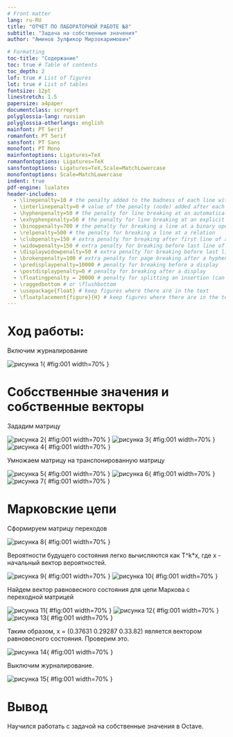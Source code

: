 ```yaml
---
# Front matter
lang: ru-RU
title: "ОТЧЕТ ПО ЛАБОРАТОРНОЙ РАБОТЕ №8"
subtitle: "Задача на собственные значения"
author: "Аминов Зулфикор Мирзокаримович"

# Formatting
toc-title: "Содержание"
toc: true # Table of contents
toc_depth: 2
lof: true # List of figures
lot: true # List of tables
fontsize: 12pt
linestretch: 1.5
papersize: a4paper
documentclass: scrreprt
polyglossia-lang: russian
polyglossia-otherlangs: english
mainfont: PT Serif
romanfont: PT Serif
sansfont: PT Sans
monofont: PT Mono
mainfontoptions: Ligatures=TeX
romanfontoptions: Ligatures=TeX
sansfontoptions: Ligatures=TeX,Scale=MatchLowercase
monofontoptions: Scale=MatchLowercase
indent: true
pdf-engine: lualatex
header-includes:
  - \linepenalty=10 # the penalty added to the badness of each line within a paragraph (no associated penalty node) Increasing the value makes tex try to have fewer lines in the paragraph.
  - \interlinepenalty=0 # value of the penalty (node) added after each line of a paragraph.
  - \hyphenpenalty=50 # the penalty for line breaking at an automatically inserted hyphen
  - \exhyphenpenalty=50 # the penalty for line breaking at an explicit hyphen
  - \binoppenalty=700 # the penalty for breaking a line at a binary operator
  - \relpenalty=500 # the penalty for breaking a line at a relation
  - \clubpenalty=150 # extra penalty for breaking after first line of a paragraph
  - \widowpenalty=150 # extra penalty for breaking before last line of a paragraph
  - \displaywidowpenalty=50 # extra penalty for breaking before last line before a display math
  - \brokenpenalty=100 # extra penalty for page breaking after a hyphenated line
  - \predisplaypenalty=10000 # penalty for breaking before a display
  - \postdisplaypenalty=0 # penalty for breaking after a display
  - \floatingpenalty = 20000 # penalty for splitting an insertion (can only be split footnote in standard LaTeX)
  - \raggedbottom # or \flushbottom
  - \usepackage{float} # keep figures where there are in the text
  - \floatplacement{figure}{H} # keep figures where there are in the text
---
```



# Ход работы:

Включим журналирование

![рисунка 1](img/1/1.PNG){ #fig:001 width=70% }

# Собсственные значения и собственные векторы

Зададим матрицу

![рисунка 2](img/1/2.PNG){ #fig:001 width=70% }
![рисунка 3](img/1/3.PNG){ #fig:001 width=70% }
![рисунка 4](img/1/4.PNG){ #fig:001 width=70% }

Умножаем матрицу на транспонированную матрицу

![рисунка 5](img/1/5.PNG){ #fig:001 width=70% }
![рисунка 6](img/1/6.PNG){ #fig:001 width=70% }
![рисунка 7](img/1/7.PNG){ #fig:001 width=70% }

# Марковские цепи

Сформируем матрицу переходов

![рисунка 8](img/2/1.PNG){ #fig:001 width=70% }

Вероятности будущего состояния легко вычисляются как T^k*x, где x - начальный вектор вероятностей.

![рисунка 9](img/2/2.PNG){ #fig:001 width=70% }
![рисунка 10](img/2/3.PNG){ #fig:001 width=70% }

Найдем вектор равновесного состояния для цепи Маркова с переходной матрицей

![рисунка 11](img/2/4.PNG){ #fig:001 width=70% }
![рисунка 12](img/2/5.PNG){ #fig:001 width=70% }
![рисунка 13](img/2/6.PNG){ #fig:001 width=70% }

Таким образом, x = (0.37631 0.29287 0.33.82) является вектором равновесного состояния. Проверим это.

![рисунка 14](img/2/7.PNG){ #fig:001 width=70% }

Выключим журналирование.

![рисунка 15](img/2/8.PNG){ #fig:001 width=70% }

# Вывод

Научился работать с задачой на собственные значения в Octave.
